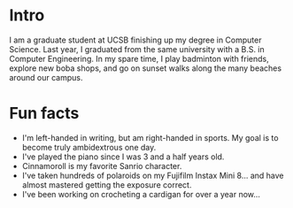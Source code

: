 
# Intro

I am a graduate student at UCSB finishing up my degree in Computer Science. Last year, I graduated from the same university with a B.S. in Computer Engineering. In my spare time, I play badminton with friends, explore new boba shops, and go on sunset walks along the many beaches around our campus.

# Fun facts

- I'm left-handed in writing, but am right-handed in sports. My goal is to become truly ambidextrous one day.
- I've played the piano since I was 3 and a half years old.
- Cinnamoroll is my favorite Sanrio character.
- I've taken hundreds of polaroids on my Fujifilm Instax Mini 8... and have almost mastered getting the exposure correct.
- I've been working on crocheting a cardigan for over a year now...